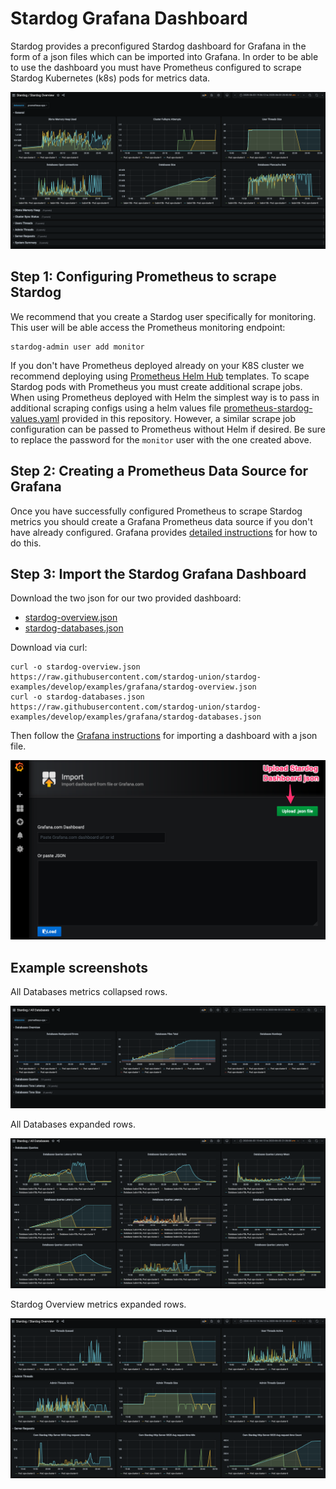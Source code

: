 Stardog Grafana Dashboard
=========================

Stardog provides a preconfigured Stardog dashboard for Grafana in the form of a json files which can
be imported into Grafana. In order to be able to use the dashboard you must have Prometheus
configured to scrape Stardog Kubernetes (k8s) pods for metrics data.

![Stardog Overview](img/Stardog_Overview_-_Grafana_1.png?raw=true "Stardog Overview")

Step 1: Configuring Prometheus to scrape Stardog
------------------------------------------------

We recommend that you create a Stardog user specifically for monitoring. This user will  be able
access the Prometheus monitoring endpoint:

    stardog-admin user add monitor

If you don't have Prometheus deployed already on your K8S cluster we recommend deploying using
[Prometheus Helm Hub](https://hub.helm.sh/charts/stable/prometheus) templates. To scape Stardog pods
with Prometheus you must create additional scrape jobs. When using Prometheus deployed with Helm the
simplest way is to pass in additional scraping configs using a helm values file
[prometheus-stardog-values.yaml](./prometheus-stardog-values.yaml) provided in this repository. However,
a similar scrape job configuration can be passed to Prometheus without Helm if desired. Be sure to replace
the password for the `monitor` user with the one created above.


Step 2: Creating a Prometheus Data Source for Grafana
-----------------------------------------------------

Once you have successfully configured Prometheus to scrape Stardog metrics you should create a
Grafana Prometheus data source if you don't have already configured. Grafana provides [detailed
instructions](https://grafana.com/docs/grafana/latest/features/datasources/prometheus/) for how to
do this.


Step 3: Import the Stardog Grafana Dashboard
--------------------------------------------

Download the two json for our two provided dashboard:

- [stardog-overview.json](https://raw.githubusercontent.com/stardog-union/stardog-examples/develop/examples/grafana/stardog-overview.json)
- [stardog-databases.json](https://raw.githubusercontent.com/stardog-union/stardog-examples/develop/examples/grafana/stardog-databases.json)

Download via curl:

    curl -o stardog-overview.json https://raw.githubusercontent.com/stardog-union/stardog-examples/develop/examples/grafana/stardog-overview.json
    curl -o stardog-databases.json https://raw.githubusercontent.com/stardog-union/stardog-examples/develop/examples/grafana/stardog-databases.json

Then follow the [Grafana instructions](https://grafana.com/docs/grafana/latest/reference/export_import/#importing-a-dashboard)
for importing a dashboard with a json file.

![import](./img/stardog-import-grafana.png)



Example screenshots
-------------------
All Databases metrics collapsed rows.

![All Databases](img/All_Databases_-_Grafana_1.png?raw=true "All Databases")

All Databases expanded rows.

![All Databases](img/All_Databases_-_Grafana_2.png?raw=true "All Databases")

Stardog Overview metrics expanded rows.

![Stardog Overview](img/Stardog_Overview_-_Grafana_2.png?raw=true "Stardog Overview")

